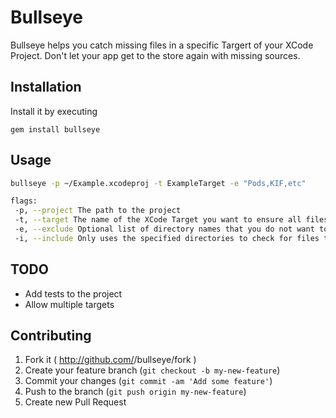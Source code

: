 # Bullseye

Bullseye helps you catch missing files in a specific Targert of your XCode Project. Don't let your app get to the store again with missing sources.

## Installation

Install it by executing

    gem install bullseye

## Usage

```sh
bullseye -p ~/Example.xcodeproj -t ExampleTarget -e "Pods,KIF,etc"

flags:
 -p, --project The path to the project
 -t, --target The name of the XCode Target you want to ensure all files are included in
 -e, --exclude Optional list of directory names that you do not want to include when scanning the system for files
 -i, --include Only uses the specified directories to check for files that should exist in the target
```

## TODO

- Add tests to the project
- Allow multiple targets

## Contributing

1. Fork it ( http://github.com/<my-github-username>/bullseye/fork )
2. Create your feature branch (`git checkout -b my-new-feature`)
3. Commit your changes (`git commit -am 'Add some feature'`)
4. Push to the branch (`git push origin my-new-feature`)
5. Create new Pull Request
